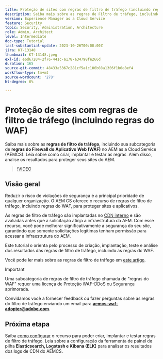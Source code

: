 ```yaml
---
title: Proteção de sites com regras de filtro de tráfego (incluindo regras do WAF)
description: Saiba mais sobre as regras de Filtro de tráfego, incluindo a subcategoria de regras do Firewall de aplicativos Web (WAF). Como criar, implantar e testar as regras. Além disso, analise os resultados para proteger seus sites do AEM.
version: Experience Manager as a Cloud Service
feature: Security
topic: Security, Administration, Architecture
role: Admin, Architect
level: Intermediate
doc-type: Tutorial
last-substantial-update: 2023-10-26T00:00:00Z
jira: KT-13148
thumbnail: KT-13148.jpeg
exl-id: e6d67204-2f76-441c-a178-a34798fe266d
duration: 165
source-git-commit: 48433a5367c281cf5a1c106b08a1306f1b0e8ef4
workflow-type: tm+mt
source-wordcount: '270'
ht-degree: 0%

---
```


# Proteção de sites com regras de filtro de tráfego (incluindo regras do WAF)

Saiba mais sobre as **regras de filtro de tráfego**, incluindo sua subcategoria de **regras do Firewall do Aplicativo Web (WAF)** no AEM as a Cloud Service (AEMCS). Leia sobre como criar, implantar e testar as regras. Além disso, analise os resultados para proteger seus sites do AEM.

>[!VIDEO](https://video.tv.adobe.com/v/3425401?quality=12&learn=on)

## Visão geral

Reduzir o risco de violações de segurança é a principal prioridade de qualquer organização. O AEM CS oferece o recurso de regras de filtro de tráfego, incluindo regras do WAF, para proteger sites e aplicativos.

As regras de filtro de tráfego são implantadas no [CDN interno](https://experienceleague.adobe.com/docs/experience-manager-cloud-service/content/implementing/content-delivery/cdn.html) e são avaliadas antes que a solicitação atinja a infraestrutura da AEM. Com esse recurso, você pode melhorar significativamente a segurança do seu site, garantindo que somente solicitações legítimas tenham permissão para acessar a infraestrutura do AEM.

Este tutorial o orienta pelo processo de criação, implantação, teste e análise dos resultados das regras de filtro de tráfego, incluindo as regras do WAF.

Você pode ler mais sobre as regras de filtro de tráfego em [este artigo](https://experienceleague.adobe.com/docs/experience-manager-cloud-service/content/security/traffic-filter-rules-including-waf.html?lang=en).

>[!IMPORTANT]
>
> Uma subcategoria de regras de filtro de tráfego chamada de &quot;regras do WAF&quot; requer uma licença de Proteção WAF-DDoS ou Segurança aprimorada.

Convidamos você a fornecer feedback ou fazer perguntas sobre as regras do filtro de tráfego enviando um email para **aemcs-waf-adopter@adobe.com**.

## Próxima etapa

Saiba [como configurar](./how-to-setup.md) o recurso para poder criar, implantar e testar regras de filtro de tráfego. Leia sobre a configuração da ferramenta de painel de pilha **Elasticsearch, Logstash e Kibana (ELK)** para analisar os resultados dos logs de CDN do AEMCS.


